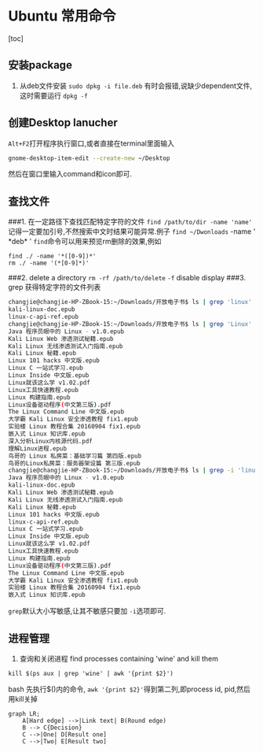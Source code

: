 # Ubuntu 常用命令
[toc]

## 安装package
1. 从deb文件安装
`sudo dpkg -i file.deb`
有时会报错,说缺少dependent文件,这时需要运行
`dpkg -f`

## 创建Desktop lanucher
`Alt+F2`打开程序执行窗口,或者直接在terminal里面输入
```bash
gnome-desktop-item-edit --create-new ~/Desktop
```
然后在窗口里输入command和icon即可.

## 查找文件
###1. 在一定路径下查找匹配特定字符的文件
`find /path/to/dir -name 'name'`
记得一定要加引号,不然搜索中文时结果可能异常.例子
`find ~/Dwonloads` -name ' \*deb* '
`find`命令可以用来预览rm删除的效果,例如
```
find ./ -name '*([0-9])*'
rm ./ -name '(*[0-9]*)'
```

###2. delete a directory
`rm -rf /path/to/delete`
`-f` disable display
###3. grep 获得特定字符的文件列表
```bash
changjie@changjie-HP-ZBook-15:~/Downloads/开放电子书$ ls | grep 'linux'
kali-linux-doc.epub
linux-c-api-ref.epub
changjie@changjie-HP-ZBook-15:~/Downloads/开放电子书$ ls | grep 'Linux'
Java 程序员眼中的 Linux - v1.0.epub
Kali Linux Web 渗透测试秘籍.epub
Kali Linux 无线渗透测试入门指南.epub
Kali Linux 秘籍.epub
Linux 101 hacks 中文版.epub
Linux C 一站式学习.epub
Linux Inside 中文版.epub
Linux就该这么学 v1.02.pdf
Linux工具快速教程.epub
Linux 构建指南.epub
Linux设备驱动程序(中文第三版).pdf
The Linux Command Line 中文版.epub
大学霸 Kali Linux 安全渗透教程 fix1.epub
实验楼 Linux 教程合集 20160904 fix1.epub
嵌入式 Linux 知识库.epub
深入分析Linux内核源代码.pdf
理解Linux进程.epub
鸟哥的 Linux 私房菜：基础学习篇 第四版.epub
鸟哥的Linux私房菜：服务器架设篇 第三版.epub
changjie@changjie-HP-ZBook-15:~/Downloads/开放电子书$ ls | grep -i 'linux'
Java 程序员眼中的 Linux - v1.0.epub
kali-linux-doc.epub
Kali Linux Web 渗透测试秘籍.epub
Kali Linux 无线渗透测试入门指南.epub
Kali Linux 秘籍.epub
Linux 101 hacks 中文版.epub
linux-c-api-ref.epub
Linux C 一站式学习.epub
Linux Inside 中文版.epub
Linux就该这么学 v1.02.pdf
Linux工具快速教程.epub
Linux 构建指南.epub
Linux设备驱动程序(中文第三版).pdf
The Linux Command Line 中文版.epub
大学霸 Kali Linux 安全渗透教程 fix1.epub
实验楼 Linux 教程合集 20160904 fix1.epub
嵌入式 Linux 知识库.epub
```
`grep`默认大小写敏感,让其不敏感只要加 `-i`选项即可.

## 进程管理
1. 查询和关闭进程
find processes containing 'wine' and kill them
```
kill $(ps aux | grep 'wine' | awk '{print $2}')
```
bash 先执行$()内的命令, `awk '{print $2}'`得到第二列,即process id, pid,然后用kill关掉



~~~mermaid
graph LR;
    A[Hard edge] -->|Link text| B(Round edge)
    B --> C{Decision}
    C -->|One| D[Result one]
    C -->|Two| E[Result two]
~~~